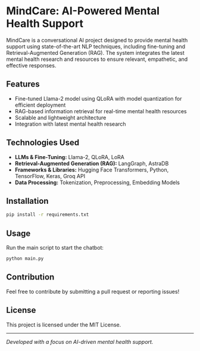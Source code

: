 # MindCare: AI-Powered Mental Health Support

MindCare is a conversational AI project designed to provide mental health support using state-of-the-art NLP techniques, including fine-tuning and Retrieval-Augmented Generation (RAG). The system integrates the latest mental health research and resources to ensure relevant, empathetic, and effective responses.

## Features
- Fine-tuned Llama-2 model using QLoRA with model quantization for efficient deployment
- RAG-based information retrieval for real-time mental health resources
- Scalable and lightweight architecture
- Integration with latest mental health research

## Technologies Used
- **LLMs & Fine-Tuning:** Llama-2, QLoRA, LoRA
- **Retrieval-Augmented Generation (RAG):** LangGraph, AstraDB
- **Frameworks & Libraries:** Hugging Face Transformers, Python, TensorFlow, Keras, Groq API
- **Data Processing:** Tokenization, Preprocessing, Embedding Models

## Installation
```bash
pip install -r requirements.txt
```

## Usage
Run the main script to start the chatbot:
```bash
python main.py
```

## Contribution
Feel free to contribute by submitting a pull request or reporting issues!

## License
This project is licensed under the MIT License.

---
*Developed with a focus on AI-driven mental health support.*
